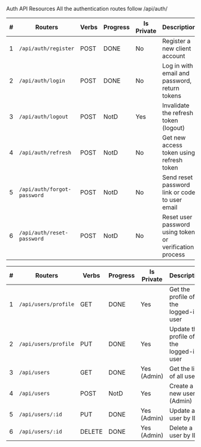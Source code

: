 Auth API Resources
All the authentication routes follow /api/auth/


| #   | Routers                     | Verbs  | Progress | Is Private | Description                                            |
| --- | --------------------------- | ------ | -------- | ---------- | ------------------------------------------------------ |
| 1   | `/api/auth/register`        | POST   | DONE     | No         | Register a new client account                          |
| 2   | `/api/auth/login`           | POST   | DONE     | No         | Log in with email and password, return tokens          |
| 3   | `/api/auth/logout`          | POST   | NotD     | Yes        | Invalidate the refresh token (logout)                  |
| 4   | `/api/auth/refresh`         | POST   | NotD     | No         | Get new access token using refresh token               |
| 5   | `/api/auth/forgot-password` | POST   | NotD     | No         | Send reset password link or code to user email         |
| 6   | `/api/auth/reset-password`  | POST   | NotD     | No         | Reset user password using token or verification process|



| #   | Routers                 | Verbs  | Progress | Is Private  | Description                                   |
| --- | ------------------------|--------|----------|-------------|-----------------------------------------------|
| 1   | `/api/users/profile`    | GET    | DONE     | Yes         | Get the profile of the logged-in user         |
| 2   | `/api/users/profile`    | PUT    | DONE     | Yes         | Update the profile of the logged-in user      |
| 3   | `/api/users`            | GET    | DONE     | Yes (Admin) | Get the list of all users                     |
| 4   | `/api/users`            | POST   | NotD     | Yes         | Create a new user (Admin)                     |
| 5   | `/api/users/:id`        | PUT    | DONE     | Yes (Admin) | Update a user by ID                           |
| 6   | `/api/users/:id`        | DELETE | DONE     | Yes (Admin) | Delete a user by ID                           |
